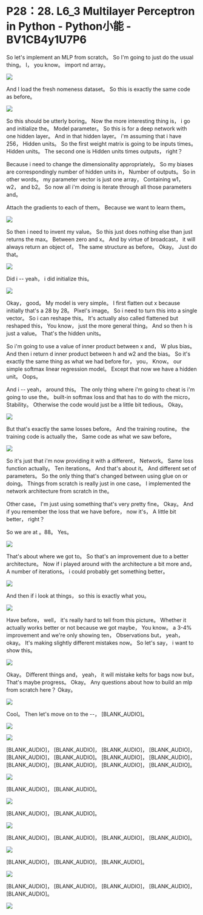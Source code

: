 # P28：28. L6_3 Multilayer Perceptron in Python - Python小能 - BV1CB4y1U7P6

 So let's implement an MLP from scratch。 So I'm going to just do the usual thing。 I， you know。 import nd array。

![](img/1043b15cf28850f9f82bab9eff0789a5_1.png)

 And I load the fresh nomeness dataset。 So this is exactly the same code as before。

![](img/1043b15cf28850f9f82bab9eff0789a5_3.png)

 So this should be utterly boring。 Now the more interesting thing is， i go and initialize the。 Model parameter。 So this is for a deep network with one hidden layer。 And in that hidden layer。 i'm assuming that i have 256， Hidden units。 So the first weight matrix is going to be inputs times。 Hidden units。 The second one is Hidden units times outputs， right？

 Because i need to change the dimensionality appropriately。 So my biases are correspondingly number of hidden units in， Number of outputs。 So in other words。 my parameter vector is just one array， Containing w1， w2， and b2。 So now all i'm doing is iterate through all those parameters and。

 Attach the gradients to each of them。 Because we want to learn them。

![](img/1043b15cf28850f9f82bab9eff0789a5_5.png)

 So then i need to invent my value。 So this just does nothing else than just returns the max。 Between zero and x。 And by virtue of broadcast， it will always return an object of。 The same structure as before。 Okay。 Just do that。

![](img/1043b15cf28850f9f82bab9eff0789a5_7.png)

 Did i -- yeah， i did initialize this。

![](img/1043b15cf28850f9f82bab9eff0789a5_9.png)

 Okay， good。 My model is very simple。 I first flatten out x because initially that's a 28 by 28。 Pixel's image。 So i need to turn this into a single vector。 So i can reshape this。 It's actually also called flattened but reshaped this， You know， just the more general thing。 And so then h is just a value。 That's the hidden units。

 So i'm going to use a value of inner product between x and， W plus bias。 And then i return d inner product between h and w2 and the bias。 So it's exactly the same thing as what we had before for， you， Know。 our simple softmax linear regression model。 Except that now we have a hidden unit。 Oops。

 And i -- yeah， around this。 The only thing where i'm going to cheat is i'm going to use the。 built-in softmax loss and that has to do with the micro， Stability。 Otherwise the code would just be a little bit tedious。 Okay。

![](img/1043b15cf28850f9f82bab9eff0789a5_11.png)

 But that's exactly the same losses before。 And the training routine。 the training code is actually the， Same code as what we saw before。

![](img/1043b15cf28850f9f82bab9eff0789a5_13.png)

 So it's just that i'm now providing it with a different， Network。 Same loss function actually。 Ten iterations。 And that's about it。 And different set of parameters。 So the only thing that's changed between using glue on or doing。 Things from scratch is really just in one case。 I implemented the network architecture from scratch in the。

 Other case。 I'm just using something that's very pretty fine。 Okay。 And if you remember the loss that we have before， now it's， A little bit better， right？

 So we are at 。88。 Yes。

![](img/1043b15cf28850f9f82bab9eff0789a5_15.png)

 That's about where we got to。 So that's an improvement due to a better architecture。 Now if i played around with the architecture a bit more and， A number of iterations。 i could probably get something better。

![](img/1043b15cf28850f9f82bab9eff0789a5_17.png)

 And then if i look at things， so this is exactly what you。

![](img/1043b15cf28850f9f82bab9eff0789a5_19.png)

 Have before， well， it's really hard to tell from this picture。 Whether it actually works better or not because we got maybe， You know。 a 3-4% improvement and we're only showing ten， Observations but， yeah， okay。 It's making slightly different mistakes now。 So let's say， i want to show this。





![](img/1043b15cf28850f9f82bab9eff0789a5_21.png)

 Okay。 Different things and， yeah， it will mistake kelts for bags now but， That's maybe progress。 Okay。 Any questions about how to build an mlp from scratch here？ Okay。

![](img/1043b15cf28850f9f82bab9eff0789a5_23.png)

 Cool。 Then let's move on to the --， [BLANK_AUDIO]。

![](img/1043b15cf28850f9f82bab9eff0789a5_25.png)



![](img/1043b15cf28850f9f82bab9eff0789a5_26.png)

 [BLANK_AUDIO]， [BLANK_AUDIO]， [BLANK_AUDIO]， [BLANK_AUDIO]， [BLANK_AUDIO]， [BLANK_AUDIO]。 [BLANK_AUDIO]， [BLANK_AUDIO]， [BLANK_AUDIO]， [BLANK_AUDIO]， [BLANK_AUDIO]， [BLANK_AUDIO]。

![](img/1043b15cf28850f9f82bab9eff0789a5_28.png)

 [BLANK_AUDIO]， [BLANK_AUDIO]。

![](img/1043b15cf28850f9f82bab9eff0789a5_30.png)

 [BLANK_AUDIO]， [BLANK_AUDIO]。

![](img/1043b15cf28850f9f82bab9eff0789a5_32.png)

 [BLANK_AUDIO]， [BLANK_AUDIO]， [BLANK_AUDIO]， [BLANK_AUDIO]。

![](img/1043b15cf28850f9f82bab9eff0789a5_34.png)

 [BLANK_AUDIO]， [BLANK_AUDIO]， [BLANK_AUDIO]。

![](img/1043b15cf28850f9f82bab9eff0789a5_36.png)

 [BLANK_AUDIO]， [BLANK_AUDIO]， [BLANK_AUDIO]， [BLANK_AUDIO]， [BLANK_AUDIO]。

![](img/1043b15cf28850f9f82bab9eff0789a5_38.png)